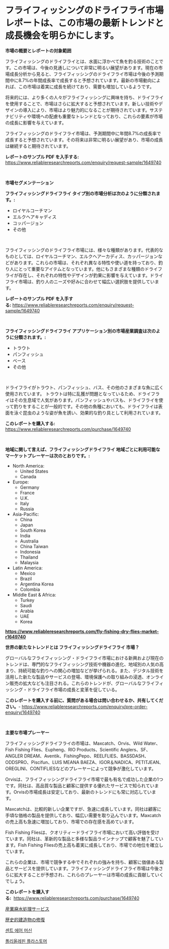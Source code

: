 <p><h1>フライフィッシングのドライフライ市場レポートは、この市場の最新トレンドと成長機会を明らかにします。</h1></p><p><strong>市場の概要とレポートの対象範囲</strong></p>
<p><p>フライフィッシングのドライフライとは、水面に浮かべて魚を釣る技術のことです。この市場は、今後の見通しについて非常に明るい展望があります。現在の市場成長分析から見ると、フライフィッシングのドライフライ市場は今後の予測期間中に8.7%の年間成長率で成長すると予想されています。最新の市場動向によれば、この市場は着実に成長を続けており、需要も増加しているようです。</p><p>将来的には、より多くの人々がフライフィッシングに興味を持ち、ドライフライを使用することで、市場はさらに拡大すると予想されています。新しい技術やデザインの導入により、市場はより魅力的になることが期待されています。サステナビリティや環境への配慮も重要なトレンドとなっており、これらの要素が市場の成長に影響を与えています。</p><p>フライフィッシングのドライフライ市場は、予測期間中に年間8.7%の成長率で成長すると予想されています。その将来は非常に明るい展望があり、市場の成長は継続すると期待されています。</p></p>
<p><strong>レポートのサンプル PDF を入手する:</strong> <a href="https://www.reliableresearchreports.com/enquiry/request-sample/1649740">https://www.reliableresearchreports.com/enquiry/request-sample/1649740</a></p>
<p>&nbsp;</p>
<p><strong>市場セグメンテーション</strong></p>
<p><strong>フライフィッシングドライフライ タイプ別の市場分析は次のように分類されます。:</strong></p>
<p><ul><li>ロイヤルコーチマン</li><li>エルクヘアキャディス</li><li>コッパージョン</li><li>その他</li></ul></p>
<p>&nbsp;</p>
<p><p>フライフィッシングのドライフライ市場には、様々な種類があります。代表的なものとしては、ロイヤルコーチマン、エルクヘアーカディス、カッパージョンなどがあります。これらの市場は、それぞれ異なる特性や使い道を持っており、釣り人にとって重要なアイテムとなっています。他にもさまざまな種類のドライフライが存在し、それぞれの特性やデザインが釣果に影響を与えています。ドライフライ市場は、釣り人のニーズや好みに合わせて幅広い選択肢を提供しています。</p></p>
<p><strong>レポートのサンプル PDF を入手する:</strong>&nbsp;<a href="https://www.reliableresearchreports.com/enquiry/request-sample/1649740">https://www.reliableresearchreports.com/enquiry/request-sample/1649740</a></p>
<p>&nbsp;</p>
<p><strong> フライフィッシングドライフライ アプリケーション別の市場産業調査は次のように分類されます。:</strong></p>
<p><ul><li>トラウト</li><li>パンフィッシュ</li><li>ベース</li><li>その他</li></ul></p>
<p>&nbsp;</p>
<p><p>ドライフライがトラウト、パンフィッシュ、バス、その他のさまざまな魚に広く使用されています。 トラウトは特に乱獲が問題となっているため、ドライフライはその生息域で人気があります。パンフィッシュやバスも、ドライフライを使って釣りをすることが一般的です。その他の魚種においても、ドライフライは表面を泳ぐ昆虫のような姿が魚を誘い、効果的な釣り具として利用されています。</p></p>
<p><strong>このレポートを購入する:</strong>&nbsp; <a href="https://www.reliableresearchreports.com/purchase/1649740">https://www.reliableresearchreports.com/purchase/1649740</a></p>
<p>&nbsp;</p>
<p><strong>地域に関して言えば、フライフィッシングドライフライ 地域ごとに利用可能なマーケットプレーヤーは次のとおりです。:</strong></p>
<p><ul>
    <li>
        North America:
        <ul>
            <li>United States</li>
            <li>Canada</li>
        </ul>
    </li>
    <li>
        Europe:
        <ul>
            <li>Germany</li>
            <li>France</li>
            <li>U.K.</li>
            <li>Italy</li>
            <li>Russia</li>
        </ul>
    </li>
    <li>
        Asia-Pacific:
        <ul>
            <li>China</li>
            <li>Japan</li>
            <li>South Korea</li>
            <li>India</li>
            <li>Australia</li>
            <li>China Taiwan</li>
            <li>Indonesia</li>
            <li>Thailand</li>
            <li>Malaysia</li>
        </ul>
    </li>
    <li>
        Latin America:
        <ul>
            <li>Mexico</li>
            <li>Brazil</li>
            <li>Argentina Korea</li>
            <li>Colombia</li>
        </ul>
    </li>
    <li>
        Middle East & Africa:
        <ul>
            <li>Turkey</li>
            <li>Saudi</li>
            <li>Arabia</li>
            <li>UAE</li>
            <li>Korea</li>
        </ul>
    </li>
    </ul></p>
<p><strong><a href="https://www.reliableresearchreports.com/fly-fishing-dry-flies-market-r1649740">https://www.reliableresearchreports.com/fly-fishing-dry-flies-market-r1649740</a></strong>&nbsp;</p>
<p><strong>世界の新たなトレンドとは フライフィッシングドライフライ 市場？</strong></p>
<p><p>グローバルなフライフィッシング・ドライフライ市場における新興および現在のトレンドは、専門的なフライフィッシング技術や機器の進化、地域別の人気の高まり、持続可能な釣りへの関心の増加などが挙げられる。また、デジタル技術を活用した新たな製品やサービスの登場、環境保護への取り組みの浸透、オンライン販売の拡大なども注目される。これらのトレンドが、グローバルなフライフィッシング・ドライフライ市場の成長と変革を促している。</p></p>
<p><strong>このレポートを購入する前に、質問がある場合は問い合わせるか、共有してください。</strong>- <a href="https://www.reliableresearchreports.com/enquiry/pre-order-enquiry/1649740">https://www.reliableresearchreports.com/enquiry/pre-order-enquiry/1649740</a></p>
<p>&nbsp;</p>
<p><strong>主要な市場プレーヤー</strong></p>
<p><p>フライフィッシングドライフライの市場は、Maxcatch、Orvis、Wild Water、Fish Fishing Flies、Eupheng、RIO Products、Scientific Anglers、SF、ANGLER DREAM、Aventik、FishingPepo、REELFLIES、BASSDASH、ODDSPRO、Piscifun、LUIS MEANA BAEZA、IGOR＆NADICA、PETITJEAN、OREGLINI、CONTIFLIESなどのプレーヤーによって競争が激化しています。</p><p>Orvisは、フライフィッシングドライフライ市場で最も有名で成功した企業の1つです。同社は、高品質な製品と顧客に提供する優れたサービスで知られています。Orvisの市場成長は安定しており、最新のトレンドにも常に対応しています。</p><p>Maxcatchは、比較的新しい企業ですが、急速に成長しています。同社は顧客に手頃な価格の製品を提供しており、幅広い需要を取り込んでいます。Maxcatchの売上高も急速に増加しており、市場での存在感を高めています。</p><p>Fish Fishing Fliesは、クオリティードライフライ市場において高い評価を受けています。同社は、革新的な製品と多様な製品ラインナップで顧客を魅了しています。Fish Fishing Fliesの売上高も着実に成長しており、市場での地位を確立しています。</p><p>これらの企業は、市場で競争する中でそれぞれの強みを持ち、顧客に価値ある製品とサービスを提供しています。フライフィッシングドライフライ市場は今後さらに拡大することが予想され、これらのプレーヤーは市場の成長に貢献していくでしょう。</p></p>
<p><strong>このレポートを購入する:</strong>&nbsp;&nbsp;<a href="https://www.reliableresearchreports.com/purchase/1649740">https://www.reliableresearchreports.com/purchase/1649740</a></p>
<p><p><a href="https://medium.com/@freedayundt2023/%E7%94%A3%E6%A5%AD%E7%94%A8%E6%8E%92%E6%B0%B4%E5%87%A6%E7%90%86%E3%82%B5%E3%83%BC%E3%83%93%E3%82%B9%E5%B8%82%E5%A0%B4-%E7%AB%B6%E4%BA%89%E5%88%86%E6%9E%90-%E5%B8%82%E5%A0%B4%E5%8B%95%E5%90%91-2031%E5%B9%B4%E3%81%BE%E3%81%A7%E3%81%AE%E4%BA%88%E6%B8%AC-68a343520a9f">産業廃水処理サービス</a></p><p><a href="https://medium.com/@stephengrant2015/%E6%AD%B4%E5%8F%B2%E7%9A%84%E5%BB%BA%E7%89%A9%E3%81%AE%E5%BE%A9%E5%85%83%E5%B8%82%E5%A0%B4%E3%81%AE%E5%B1%95%E6%9C%9B-%E7%94%A3%E6%A5%AD%E6%A6%82%E8%A6%81%E3%81%A8%E4%BA%88%E6%B8%AC-2024%E5%B9%B4%E3%81%8B%E3%82%892031%E5%B9%B4-f545571f3182">歴史的建造物の修復</a></p><p><a href="https://medium.com/@bobbyreitenberg879562023/%ED%96%A5%EA%B8%B0-%EA%B3%B5%EA%B8%B0-%EA%B8%B0%EA%B3%84-%EC%8B%9C%EC%9E%A5-%EB%8F%99%ED%96%A5%EA%B3%BC-%EC%8B%9C%EC%9E%A5-%EB%B6%84%EC%84%9D%EC%9D%80-2024-2031%EB%85%84%EA%B9%8C%EC%A7%80-%EC%98%88%EC%B8%A1%EB%90%A9%EB%8B%88%EB%8B%A4-23645d832964">센트 에어 머신</a></p><p><a href="https://medium.com/@emmamoy1/%ED%8F%B4%EB%A6%AC%EC%98%AC%EB%A0%88%ED%95%80-%ED%94%8C%EB%9D%BC%EC%8A%A4%ED%8B%B0%EB%A8%B8-%EC%8B%9C%EC%9E%A5%EC%9D%80-%EC%8B%9C%EC%9E%A5-%EC%A0%90%EC%9C%A0%EC%9C%A8-%EA%B7%9C%EB%AA%A8-%EB%B0%8F-2031%EB%85%84%EA%B9%8C%EC%A7%80%EC%9D%98-%EC%98%88%EC%83%81-%EC%98%88%EC%B8%A1%EC%97%90-%EC%B4%88%EC%A0%90%EC%9D%84-%EB%A7%9E%EC%B6%A5%EB%8B%88%EB%8B%A4-777e4263c258">폴리올레핀 플라스토머</a></p></p>